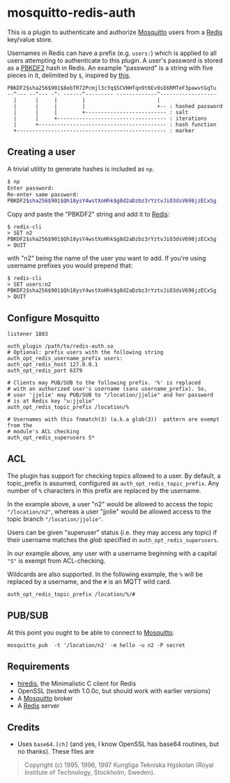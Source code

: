 # mosquitto-redis-auth

This is a plugin to authenticate and authorize [Mosquitto] users from a [Redis]
key/value store.

Usernames in Redis can have a prefix (e.g. `users:`) which is applied to
all users attempting to authenticate to this plugin. A user's password
is stored as a [PBKDF2] hash in Redis. An example "password" is a 
string with five pieces in it, delimited by `$`, inspired by [this][1].

```
PBKDF2$sha256$901$8ebTR72Pcmjl3cYq$SCVHHfqn9t6Ev9sE6RMTeF3pawvtGqTu
--^--- --^--- -^- ------^--------- -------------^------------------
  |      |     |        |                       |
  |      |     |        |                       +-- : hashed password
  |      |     |        +-------------------------- : salt
  |      |     +----------------------------------- : iterations
  |      +----------------------------------------- : hash function
  +------------------------------------------------ : marker
```

## Creating a user

A trivial utility to generate hashes is included as `np`.

```bash
$ np
Enter password:
Re-enter same password:
PBKDF2$sha256$901$Qh18ysY4wstXoHhk$g8d2aDzbz3rYztvJiO3dsV698jzECxSg
```

Copy and paste the "PBKDF2" string and add it to [Redis]:

```
$ redis-cli
> SET n2 PBKDF2$sha256$901$Qh18ysY4wstXoHhk$g8d2aDzbz3rYztvJiO3dsV698jzECxSg
> QUIT
```

with "n2" being the name of the user you want to add. If you're using username
prefixes you would prepend that:

```
$ redis-cli
> SET users:n2 PBKDF2$sha256$901$Qh18ysY4wstXoHhk$g8d2aDzbz3rYztvJiO3dsV698jzECxSg
> QUIT
```

## Configure Mosquitto

```
listener 1883

auth_plugin /path/to/redis-auth.so
# Optional: prefix users with the following string
auth_opt_redis_username_prefix users:
auth_opt_redis_host 127.0.0.1
auth_opt_redis_port 6379

# Clients may PUB/SUB to the following prefix. '%' is replaced
# with an authorized user's username (sans username_prefix). So,
# user 'jjolie' may PUB/SUB to "/location/jjolie" and her password
# is at Redis key "u:jjolie"
auth_opt_redis_topic_prefix /location/%

# Usernames with this fnmatch(3) (a.k.a glob(3))  pattern are exempt from the
# module's ACL checking
auth_opt_redis_superusers S*
```

## ACL

The plugin has support for checking topics allowed to a user. By default,
a topic_prefix is assumed, configured as `auth_opt_redis_topic_prefix`.
Any number of `%` characters in this prefix are replaced by the username.

In the example above, a user "n2" would be allowed to access the
topic `"/location/n2"`, whereas a user "jjolie" would be allowed access
to the topic branch `"/location/jjolie"`.

Users can be given "superuser" status (i.e. they may access any topic)
if their username matches the _glob_ specified in `auth_opt_redis_superusers`.

In our example above, any user with a username beginning with a capital `"S"`
is exempt from ACL-checking.

Wildcards are also supported. In the following example, the `%` will be replaced
by a username, and the `#` is an MQTT wild card.

```
auth_opt_redis_topic_prefix /location/%/#
```

## PUB/SUB

At this point you ought to be able to connect to [Mosquitto].

```
mosquitto_pub  -t '/location/n2' -m hello -u n2 -P secret
```

## Requirements

* [hiredis], the Minimalistic C client for Redis
* OpenSSL (tested with 1.0.0c, but should work with earlier versions)
* A [Mosquitto] broker
* A [Redis] server

## Credits

* Uses `base64.[ch]` (and yes, I know OpenSSL has base64 routines, but no thanks). These files are
>  Copyright (c) 1995, 1996, 1997 Kungliga Tekniska Hgskolan (Royal Institute of Technology, Stockholm, Sweden).


 [Mosquitto]: http://mosquitto.org
 [Redis]: http://redis.io
 [pbkdf2]: http://en.wikipedia.org/wiki/PBKDF2
 [1]: https://exyr.org/2011/hashing-passwords/
 [hiredis]: https://github.com/redis/hiredis
